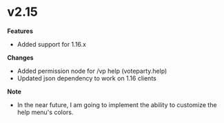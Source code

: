 # v2.15

**Features** 

* Added support for 1.16.x

**Changes** 

* Added permission node for /vp help \(voteparty.help\)
* Updated json dependency to work on 1.16 clients

**Note** 

* In the near future, I am going to implement the ability to customize the help menu's colors.

